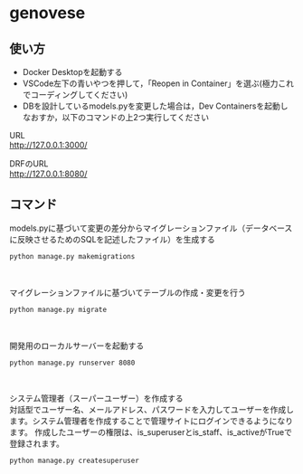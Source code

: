 # genovese

## 使い方
- Docker Desktopを起動する
- VSCode左下の青いやつを押して，「Reopen in Container」を選ぶ(極力これでコーディングしてください)
- DBを設計しているmodels.pyを変更した場合は，Dev Containersを起動しなおすか，以下のコマンドの上2つ実行してください

URL<br>
http://127.0.0.1:3000/

DRFのURL<br>
http://127.0.0.1:8080/

## コマンド
models.pyに基づいて変更の差分からマイグレーションファイル（データベースに反映させるためのSQLを記述したファイル）を生成する
```sh
python manage.py makemigrations
```
<br>

マイグレーションファイルに基づいてテーブルの作成・変更を行う
```sh
python manage.py migrate
```
<br>

開発用のローカルサーバーを起動する
```sh
python manage.py runserver 8080
```
<br>

システム管理者（スーパーユーザー）を作成する<br>
対話型でユーザー名、メールアドレス、パスワードを入力してユーザーを作成します。システム管理者を作成することで管理サイトにログインできるようになります。
作成したユーザーの権限は、is_superuserとis_staff、is_activeがTrueで登録されます。
```sh
python manage.py createsuperuser
```